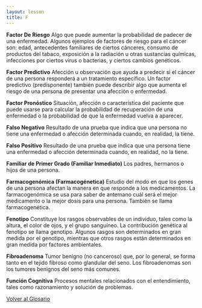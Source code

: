 ```yaml
---
layout: lesson
title: F
---
```


<a name="top"></a>

**Factor De Riesgo**
Algo que puede aumentar la probabilidad de padecer de una enfermedad. Algunos ejemplos de factores de riesgo para el cáncer son: edad, antecedentes familiares de ciertos cánceres, consumo de productos del tabaco, exposición a la radiación u otras sustancias químicas, infecciones por ciertos virus o bacterias, y ciertos cambios genéticos.

**Factor Predictivo**
Afección u observación que ayuda a predecir si el cáncer de una persona responderá a un tratamiento específico. Un factor predictivo (predisponente) también puede describir algo que aumenta el riesgo de una persona de presentar una afección o enfermedad.

**Factor Pronóstico**
Situación, afección o característica del paciente que puede usarse para calcular la probabilidad de recuperación de una enfermedad o la probabilidad de que la enfermedad vuelva a aparecer.

**Falso Negativo**
Resultado de una prueba que indica que una persona no tiene una enfermedad o afección determinada cuando, en realidad, la tiene.

**Falso Positivo**
Resultado de una prueba que indica que una persona tiene una enfermedad o afección determinada cuando, en realidad, no la tiene.

**Familiar de Primer Grado (Familiar Inmediato)**
Los padres, hermanos o hijos de una persona.

**Farmacogenómica (Farmacogénetica)**
Estudio del modo en que los genes de una persona afectan la manera en que responde a los medicamentos. La farmacogenómica se usa para saber de antemano cuál será el mejor medicamento o la mejor dosis para una persona. También se llama farmacogenética.

**Fenotipo**
Constituye los rasgos observables de un individuo, tales como la altura, el color de ojos, y el grupo sanguíneo. La contribución genética al fenotipo se llama genotipo. Algunos rasgos son determinados en gran medida por el genotipo, mientras que otros rasgos están determinados en gran medida por factores ambientales.

**Fibroadenoma**
Tumor benigno (no canceroso) que, por lo general, se forma tanto en el tejido fibroso como glandular del seno. Los fibroadenomas son los tumores benignos del seno más comunes.

**Función Cognitiva**
Procesos mentales relacionados con el entendimiento, tales como razonamiento y solución de problemas.


<!--a href="#top">Volver arriba</a-->
<a href="https://scnslabutsa.github.io/myhthelperEduContent/Glossarysp/index.html">Volver al Glosario</a>
